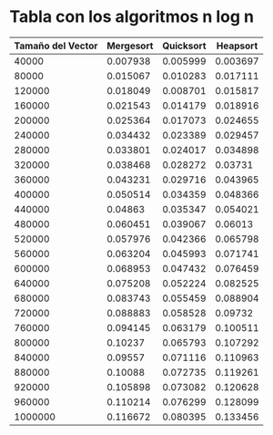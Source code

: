 # Tabla con los algoritmos n log n

| Tamaño del Vector | Mergesort | Quicksort | Heapsort |
|-------------------|-----------|-----------|----------|
|40000|0.007938|0.005999|0.003697|
|80000|0.015067|0.010283|0.017111|
|120000|0.018049|0.008701|0.015817|
|160000|0.021543|0.014179|0.018916|
|200000|0.025364|0.017073|0.024655|
|240000|0.034432|0.023389|0.029457|
|280000|0.033801|0.024017|0.034898|
|320000|0.038468|0.028272|0.03731|
|360000|0.043231|0.029716|0.043965|
|400000|0.050514|0.034359|0.048366|
|440000|0.04863|0.035347|0.054021|
|480000|0.060451|0.039067|0.06013|
|520000|0.057976|0.042366|0.065798|
|560000|0.063204|0.045993|0.071741|
|600000|0.068953|0.047432|0.076459|
|640000|0.075208|0.052224|0.082525|
|680000|0.083743|0.055459|0.088904|
|720000|0.088883|0.058528|0.09732|
|760000|0.094145|0.063179|0.100511|
|800000|0.10237|0.065793|0.107292|
|840000|0.09557|0.071116|0.110963|
|880000|0.10088|0.072735|0.119261|
|920000|0.105898|0.073082|0.120628|
|960000|0.110214|0.076299|0.128099|
|1000000|0.116672|0.080395|0.133456|
